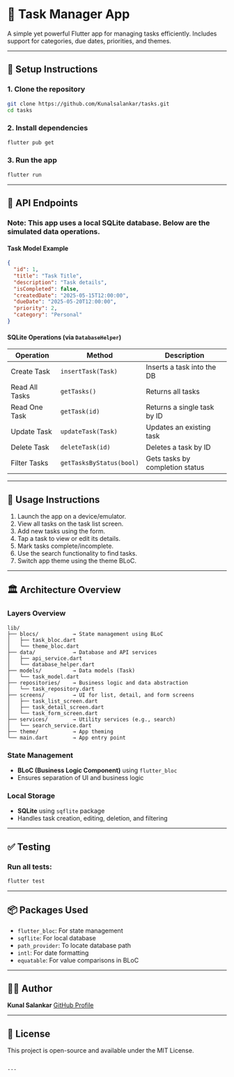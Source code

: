 

# 📝 Task Manager App

A simple yet powerful Flutter app for managing tasks efficiently. Includes support for categories, due dates, priorities, and themes.

---

## 🚀 Setup Instructions

### 1. Clone the repository

```bash
git clone https://github.com/Kunalsalankar/tasks.git
cd tasks
```

### 2. Install dependencies

```bash
flutter pub get
```

### 3. Run the app

```bash
flutter run
```

---

## 🔌 API Endpoints

### Note: This app uses a local SQLite database. Below are the simulated data operations.

#### Task Model Example

```json
{
  "id": 1,
  "title": "Task Title",
  "description": "Task details",
  "isCompleted": false,
  "createdDate": "2025-05-15T12:00:00",
  "dueDate": "2025-05-20T12:00:00",
  "priority": 2,
  "category": "Personal"
}
```

#### SQLite Operations (via `DatabaseHelper`)

| Operation      | Method                   | Description                     |
| -------------- | ------------------------ | ------------------------------- |
| Create Task    | `insertTask(Task)`       | Inserts a task into the DB      |
| Read All Tasks | `getTasks()`             | Returns all tasks               |
| Read One Task  | `getTask(id)`            | Returns a single task by ID     |
| Update Task    | `updateTask(Task)`       | Updates an existing task        |
| Delete Task    | `deleteTask(id)`         | Deletes a task by ID            |
| Filter Tasks   | `getTasksByStatus(bool)` | Gets tasks by completion status |

---

## 📱 Usage Instructions

1. Launch the app on a device/emulator.
2. View all tasks on the task list screen.
3. Add new tasks using the form.
4. Tap a task to view or edit its details.
5. Mark tasks complete/incomplete.
6. Use the search functionality to find tasks.
7. Switch app theme using the theme BLoC.

---

## 🏛 Architecture Overview

### Layers Overview

```
lib/
├── blocs/           → State management using BLoC
│   ├── task_bloc.dart
│   └── theme_bloc.dart
├── data/            → Database and API services
│   ├── api_service.dart
│   └── database_helper.dart
├── models/          → Data models (Task)
│   └── task_model.dart
├── repositories/    → Business logic and data abstraction
│   └── task_repository.dart
├── screens/         → UI for list, detail, and form screens
│   ├── task_list_screen.dart
│   ├── task_detail_screen.dart
│   └── task_form_screen.dart
├── services/        → Utility services (e.g., search)
│   └── search_service.dart
├── theme/           → App theming
└── main.dart        → App entry point
```

### State Management

* **BLoC (Business Logic Component)** using `flutter_bloc`
* Ensures separation of UI and business logic

### Local Storage

* **SQLite** using `sqflite` package
* Handles task creation, editing, deletion, and filtering

---

## ✅ Testing

### Run all tests:

```bash
flutter test
```


---

## 📦 Packages Used

* `flutter_bloc`: For state management
* `sqflite`: For local database
* `path_provider`: To locate database path
* `intl`: For date formatting
* `equatable`: For value comparisons in BLoC

---

## 👨‍💻 Author

**Kunal Salankar**
[GitHub Profile](https://github.com/Kunalsalankar)

---

## 📃 License

This project is open-source and available under the MIT License.

```

---


